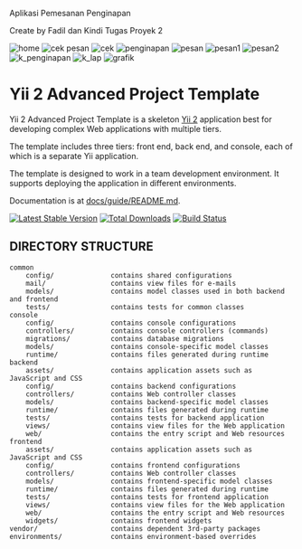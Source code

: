 Aplikasi Pemesanan Penginapan

Create by Fadil dan Kindi Tugas Proyek 2

![home](https://user-images.githubusercontent.com/26849052/84464426-a8801d00-ac9e-11ea-823f-98e9b8c6d692.JPG)
![cek pesan](https://user-images.githubusercontent.com/26849052/84464421-a5852c80-ac9e-11ea-8452-f618c4927243.JPG)
![cek](https://user-images.githubusercontent.com/26849052/84464423-a74ef000-ac9e-11ea-8518-ab5c2acf3a80.JPG)
![penginapan](https://user-images.githubusercontent.com/26849052/84464431-aae27700-ac9e-11ea-8842-bfecaa80ce58.JPG)
![pesan](https://user-images.githubusercontent.com/26849052/84464432-aae27700-ac9e-11ea-8a91-87a319f2a140.JPG)
![pesan1](https://user-images.githubusercontent.com/26849052/84464434-ab7b0d80-ac9e-11ea-86b7-f0f7f04605d6.JPG)
![pesan2](https://user-images.githubusercontent.com/26849052/84464435-ac13a400-ac9e-11ea-86a0-70425a6d19c2.JPG)
![k_penginapan](https://user-images.githubusercontent.com/26849052/84464429-aa49e080-ac9e-11ea-9073-24dd4b4fbaf6.JPG)
![k_lap](https://user-images.githubusercontent.com/26849052/84464427-a9b14a00-ac9e-11ea-974d-f41d327ad8cb.JPG)
![grafik](https://user-images.githubusercontent.com/26849052/84464424-a7e78680-ac9e-11ea-8044-420be2836895.JPG)




Yii 2 Advanced Project Template
===============================

Yii 2 Advanced Project Template is a skeleton [Yii 2](http://www.yiiframework.com/) application best for
developing complex Web applications with multiple tiers.

The template includes three tiers: front end, back end, and console, each of which
is a separate Yii application.

The template is designed to work in a team development environment. It supports
deploying the application in different environments.

Documentation is at [docs/guide/README.md](docs/guide/README.md).

[![Latest Stable Version](https://poser.pugx.org/yiisoft/yii2-app-advanced/v/stable.png)](https://packagist.org/packages/yiisoft/yii2-app-advanced)
[![Total Downloads](https://poser.pugx.org/yiisoft/yii2-app-advanced/downloads.png)](https://packagist.org/packages/yiisoft/yii2-app-advanced)
[![Build Status](https://travis-ci.org/yiisoft/yii2-app-advanced.svg?branch=master)](https://travis-ci.org/yiisoft/yii2-app-advanced)

DIRECTORY STRUCTURE
-------------------

```
common
    config/              contains shared configurations
    mail/                contains view files for e-mails
    models/              contains model classes used in both backend and frontend
    tests/               contains tests for common classes    
console
    config/              contains console configurations
    controllers/         contains console controllers (commands)
    migrations/          contains database migrations
    models/              contains console-specific model classes
    runtime/             contains files generated during runtime
backend
    assets/              contains application assets such as JavaScript and CSS
    config/              contains backend configurations
    controllers/         contains Web controller classes
    models/              contains backend-specific model classes
    runtime/             contains files generated during runtime
    tests/               contains tests for backend application    
    views/               contains view files for the Web application
    web/                 contains the entry script and Web resources
frontend
    assets/              contains application assets such as JavaScript and CSS
    config/              contains frontend configurations
    controllers/         contains Web controller classes
    models/              contains frontend-specific model classes
    runtime/             contains files generated during runtime
    tests/               contains tests for frontend application
    views/               contains view files for the Web application
    web/                 contains the entry script and Web resources
    widgets/             contains frontend widgets
vendor/                  contains dependent 3rd-party packages
environments/            contains environment-based overrides
```
